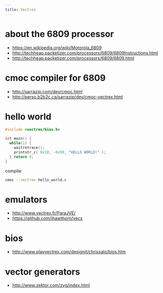 ```yaml
---
title: Vectrex
---
```


# about the 6809 processor
* https://en.wikipedia.org/wiki/Motorola_6809
* http://techheap.packetizer.com/processors/6809/6809Instructions.html
* http://techheap.packetizer.com/processors/6809/6809.html

# cmoc compiler for 6809
* http://sarrazip.com/dev/cmoc.html
* http://perso.b2b2c.ca/sarrazip/dev/cmoc-vectrex.html

# hello world
```cpp
#include <vectrex/bios.h>

int main() { 
  while(1) { 
    waitretrace(); 
    printstr_c( 0x10, -0x50, "HELLO WORLD!" ); 
  } return 0; 
}
```

compile:
```bash
cmoc --vectrex hello_world.c
```

# emulators
* http://www.vectrex.fr/ParaJVE/
* https://github.com/jhawthorn/vecx

# bios
* http://www.playvectrex.com/designit/chrissalo/bios.htm

# vector generators
* http://www.zektor.com/zvg/index.html
